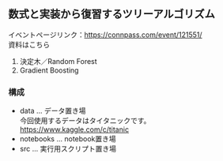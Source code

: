 ## 数式と実装から復習するツリーアルゴリズム

イベントページリンク：https://connpass.com/event/121551/    
資料はこちら   
  1. 決定木／Random Forest
  2. Gradient Boosting

### 構成
- data ... データ置き場   
  今回使用するデータはタイタニックです。   
  https://www.kaggle.com/c/titanic   
- notebooks ... notebook置き場
- src ... 実行用スクリプト置き場
